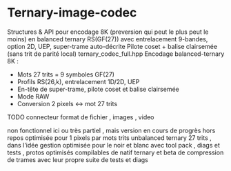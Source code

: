 # Ternary-image-codec
Structures & API pour encodage 8K (preversion qui peut le plus peut le moins) en balanced ternary
RS(GF(27)) avec entrelacement 9-bandes, option 2D, UEP, super-trame auto-décrite
Pilote coset + balise clairsemée (sans trit de parité local)
ternary_codec_full.hpp
Encodage balanced-ternary 8K :
 - Mots 27 trits = 9 symboles GF(27)
 - Profils RS(26,k), entrelacement 1D/2D, UEP
 - En-tête de super-trame, pilote coset et balise clairsemée
 - Mode RAW
 - Conversion 2 pixels ↔ mot 27 trits

TODO connecteur format de fichier , images , video 

non fonctionnel ici ou très partiel , mais version en cours de progrès hors repos optimisée pour 1 pixels par mots trits unbalanced ternary 27 trits , dans l'idée gestion optimisée pour le noir et blanc avec tool pack , diags et tests , 
protos optimisés compilables de natif ternary et beta de compression de trames avec leur propre suite de tests et diags
